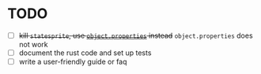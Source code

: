 # TODO

- [ ] ~~kill `statesprite`, use [`object.properties`](https://aseprite.org/api/properties#properties) instead~~ `object.properties` does not work
- [ ] document the rust code and set up tests
- [ ] write a user-friendly guide or faq
